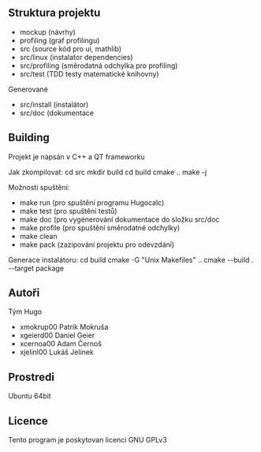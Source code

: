 Struktura projektu
-----------------
- mockup (návrhy)
- profiling (graf profilingu)
- src (source kód pro ui, mathlib)
- src/linux (instalator dependencies)
- src/profiling (směrodatná odchylka pro profiling)
- src/test (TDD testy matematické knihovny)

Generované
- src/install (instalátor)
- src/doc (dokumentace

Building
-------
Projekt je napsán v C++ a QT frameworku

Jak zkompilovat:
cd src
mkdir build
cd build
cmake ..
make -j

Možnosti spuštění:
- make run (pro spuštění programu Hugocalc)
- make test (pro spuštění testů)
- make doc (pro vygenerování dokumentace do složku src/doc
- make profile (pro spuštění směrodatné odchylky)
- make clean
- make pack (zazipování projektu pro odevzdání)

Generace instalátoru:
cd build
cmake -G "Unix Makefiles" ..
cmake --build . --target package


Autoři
------

Tým Hugo
- xmokrup00 Patrik Mokruša 
- xgeierd00 Daniel Geier
- xcernoa00 Adam Černoš 
- xjelinl00 Lukáš Jelínek

Prostredi
---------
Ubuntu 64bit

Licence
-------

Tento program je poskytovan licencí GNU GPLv3
